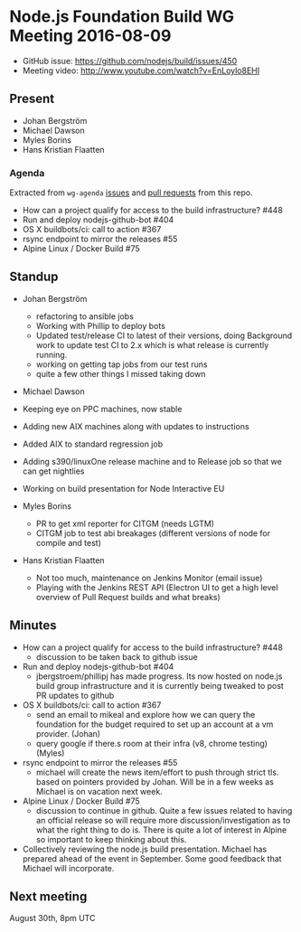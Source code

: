 # Node.js Foundation Build WG Meeting 2016-08-09

* GitHub issue: https://github.com/nodejs/build/issues/450
* Meeting video:  http://www.youtube.com/watch?v=EnLoylo8EHI

## Present

* Johan Bergström
* Michael Dawson
* Myles Borins
* Hans Kristian Flaatten

### Agenda
Extracted from `wg-agenda` [issues](https://github.com/nodejs/build/issues?q=is%3Aopen+is%3Aissue+label%3Awg-agenda) and [pull requests](https://github.com/nodejs/build/pulls?q=is%3Aopen+label%3Awg-agenda+is%3Apr) from this repo.

* How can a project qualify for access to the build infrastructure? #448
* Run and deploy nodejs-github-bot #404
* OS X buildbots/ci: call to action #367
* rsync endpoint to mirror the releases #55
* Alpine Linux / Docker Build #75

## Standup

* Johan Bergström
  * refactoring to ansible jobs
  * Working with Phillip to deploy bots
  * Updated test/release CI to latest of their versions, doing
    Background work to update test CI to 2.x which is what release
    is currently running.
  * working on getting tap jobs from our test runs
  * quite a few other things I missed taking down

* Michael Dawson
 * Keeping eye on PPC machines, now stable
  * Adding new AIX machines along with updates to instructions
  * Added AIX to standard regression job
  * Adding s390/linuxOne release machine and to Release job so that
    we can get nightlies
  * Working on build presentation for Node Interactive EU

* Myles Borins
  * PR to get xml reporter for CITGM (needs LGTM)
  * CITGM job to test abi breakages (different versions of node for compile and test)

* Hans Kristian Flaatten
  * Not too much, maintenance on Jenkins Monitor (email issue)
  * Playing with the Jenkins REST API (Electron UI to get a high level overview of Pull Request builds and what breaks)

## Minutes

* How can a project qualify for access to the build infrastructure? #448
  * discussion to be taken back to github issue
* Run and deploy nodejs-github-bot #404
  * jbergstroem/phillipj has made progress. Its now hosted on node.js build
    group infrastructure and it is currently being tweaked to post PR updates to github
* OS X buildbots/ci: call to action #367
  * send an email to mikeal and explore how we can query the foundation for the
    budget required to set up an account at a vm provider. (Johan)
  * query google if there.s room at their infra (v8, chrome testing) (Myles)
* rsync endpoint to mirror the releases #55
  * michael will create the news item/effort to push through strict tls.
    based on pointers provided by Johan. Will be in a few weeks as Michael is
    on vacation next week.
* Alpine Linux / Docker Build #75
  * discussion to continue in github. Quite a few issues related to having
    an official release so will require more discussion/investigation as to
    what the right thing to do is.  There is quite a lot of interest in Alpine
    so important to keep thinking about this.
* Collectively reviewing the node.js build presentation.
  Michael has prepared ahead of the event in September. Some good
  feedback that Michael will incorporate.

## Next meeting

August 30th, 8pm UTC
